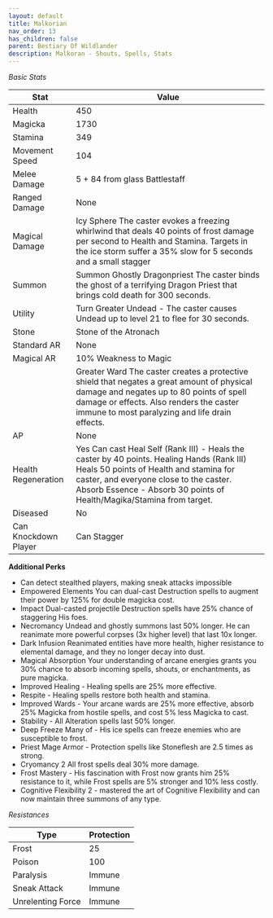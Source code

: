 ```yaml
---
layout: default
title: Malkorian
nav_order: 13
has_children: false
parent: Bestiary Of Wildlander
description: Malkoran - Shouts, Spells, Stats
---
```


*Basic Stats*

|Stat| Value |
|--|--|
|Health| 450 |
|Magicka| 1730 |
|Stamina| 349 |
|Movement Speed| 104 |
|Melee Damage| 5 + 84 from glass Battlestaff |
|Ranged Damage| None  |
|Magical Damage| Icy Sphere The caster evokes a freezing whirlwind that deals 40 points of frost damage per second to Health and Stamina. Targets in the ice storm suffer a 35% slow for 5 seconds and a small stagger |
|Summon| Summon Ghostly Dragonpriest The caster binds the ghost of a terrifying Dragon Priest that brings cold death for 300 seconds.
|Utility| Turn Greater Undead - The caster causes Undead up to level 21  to flee for 30 seconds.
|Stone| Stone of the Atronach|
|Standard AR| None |
|Magical AR| 10% Weakness to Magic |
|| Greater Ward The caster creates a protective shield that negates a great amount of physical damage and negates up to 80 points of spell damage or effects. Also renders the caster immune to most paralyzing and life drain effects.
|AP| None |
|Health Regeneration| Yes Can cast  Heal Self (Rank III) - Heals the caster by 40 points. Healing Hands (Rank III) Heals 50 points of Health and stamina for caster, and everyone close to the caster. Absorb Essence - Absorb 30 points of Health/Magika/Stamina from target. |
| Diseased | No |
|Can Knockdown Player| Can Stagger |

**Additional Perks**
* Can detect stealthed players, making sneak attacks impossible
* Empowered Elements You can dual-cast Destruction spells to augment their power by 125% for double magicka cost.
* Impact Dual-casted projectile Destruction spells have 25% chance of staggering His foes. 
* Necromancy Undead and ghostly summons last 50% longer. He can reanimate more powerful corpses (3x higher level) that last 10x longer.
* Dark Infusion Reanimated entities have more health, higher resistance to elemental damage, and they no longer decay into dust.
* Magical Absorption Your understanding of arcane energies grants you 30% chance to absorb incoming spells, shouts, or enchantments, as pure magicka.
* Improved Healing - Healing spells are 25% more effective.
* Respite - Healing spells restore both health and stamina.
* Improved Wards - Your arcane wards are 25% more effective, absorb 25% Magicka from hostile spells, and cost 5% less Magicka to cast.
* Stability - All Alteration spells last 50% longer.
* Deep Freeze Many of - His ice spells can freeze enemies who are susceptible to frost.
* Priest Mage Armor - Protection spells like Stoneflesh are 2.5 times as strong.
* Cryomancy 2  All frost spells deal 30% more damage.
* Frost Mastery - His fascination with Frost now grants him 25% resistance to it, while Frost spells are 5% stronger and 10% less costly.
* Cognitive Flexibility 2 - mastered the art of Cognitive Flexibility and can now maintain three summons of any type.


 *Resistances*
 
|Type  | Protection |
|--|--|
|Frost  | 25 |  
|Poison  | 100 |  
|Paralysis  | Immune |  
|Sneak Attack | Immune| 
|Unrelenting Force| Immune |